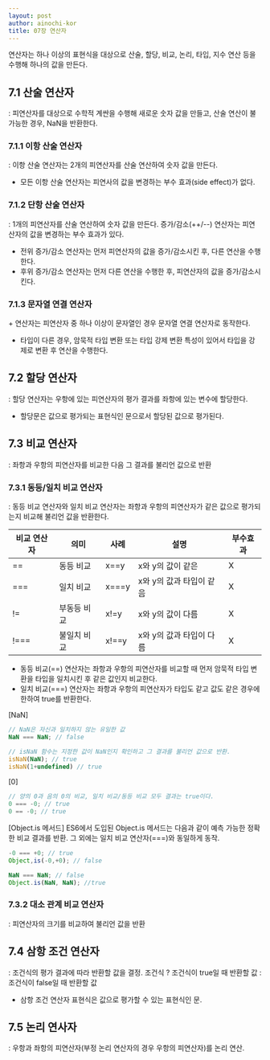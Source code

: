 ```yaml
---
layout: post
author: ainochi-kor
title: 07장 연산자
---
```

연산자는 하나 이상의 표현식을 대상으로 산술, 할당, 비교, 논리, 타입, 지수 연산 등을 수행해 하나의 값을 만든다.


## 7.1 산술 연산자
: 피연산자를 대상으로 수학적 계싼을 수행해 새로운 숫자 값을 만들고, 산술 연산이 불가능한 경우, NaN을 반환한다.

### 7.1.1 이항 산술 연산자
: 이항 산술 연산자는 2개의 피연산자를 산술 연산하여 숫자 값을 만든다.
- 모든 이항 산술 연산자는 피연사의 값을 변경하는 부수 효과(side effect)가 없다.

### 7.1.2 단항 산술 연산자
: 1개의 피연산자를 산술 연산하여 숫자 값을 만든다.
증가/감소(++/--) 연산자는 피연산자의 값을 변경하는 부수 효과가 있다.
- 전위 증가/감소 연산자는 먼저 피연산자의 값을 증가/감소시킨 후, 다른 연산을 수행한다.
- 후위 증가/감소 연산자는 먼저 다른 연산을 수행한 후, 피연산자의 값을 증가/감소시킨다.

### 7.1.3 문자열 연결 연산자
\+ 연산자는 피연산자 중 하나 이상이 문자열인 경우 문자열 연결 연산자로 동작한다.
- 타입이 다른 경우, 암묵적 타입 변환 또는 타입 강제 변환 특성이 있어서 타입을 강제로 변환 후 연산을 수행한다.

## 7.2 할당 연산자
: 할당 연산자는 우항에 있는 피연산자의 평가 결과를 좌항에 있는 변수에 할당한다.
- 할당문은 값으로 평가되는 표현식인 문으로서 할당된 값으로 평가된다.

## 7.3 비교 연산자
: 좌항과 우항의 피연산자를 비교한 다음 그 결과를 불리언 값으로 반환

### 7.3.1 동등/일치 비교 연산자
: 동등 비교 연산자와 일치 비교 연산자는 좌항과 우항의 피연산자가 같은 값으로 평가되는지 비교해 불리언 값을 반환한다.

비교 연산자|의미|사례|설명|부수효과|
-----|---------|-------|-----------------------|-------|
==|동등 비교|x==y|x와 y의 값이 같은|X|
===|일치 비교|x===y|x와 y의 값과 타입이 같음|X|
!=|부동등 비교|x!=y|x와 y의 값이 다름|X|
!===|불일치 비교|x!==y|x와 y의 값과 타입이 다름|X|

- 동등 비교(==) 연산자는 좌항과 우항의 피연산자를 비교할 때 먼저 암묵적 타입 변환을 타입을 일치시킨 후 같은 값인지 비교한다.
- 일치 비교(===) 연산자는 좌항과 우항의 피연산자가 타입도 같고 값도 같은 경우에 한하여 true를 반환한다.

[NaN]
```js
// NaN은 자신과 일치하지 않는 유일한 값
NaN === NaN; // false

// isNaN 함수는 지정한 값이 NaN인지 확인하고 그 결과를 불리언 값으로 반환.
isNaN(NaN); // true
isNaN(1+undefined) // true
```

[0]
``` js
// 양의 0과 음의 0의 비교, 일치 비교/동등 비교 모두 결과는 true이다.
0 === -0; // true
0 == -0; // true
```

[Object.is 메서드]
ES6에서 도입된 Object.is 메서드는 다음과 같이 예측 가능한 정확한 비교 결과를 반환.
그 외에는 일치 비교 연산자(===)와 동일하게 동작.

```js
-0 === +0; // true
Object,is(-0,+0); // false 

NaN === NaN; // false
Object.is(NaN, NaN); //true
```

### 7.3.2 대소 관계 비교 연산자
: 피연산자의 크기를 비교하여 불리언 값을 반환

## 7.4 삼항 조건 연산자
: 조건식의 평가 결과에 따라 반환할 값을 결정.
조건식 ? 조건식이 true일 때 반환할 값 : 조건식이 false일 때 반환할 값
- 삼항 조건 연산자 표현식은 값으로 평가할 수 있는 표현식인 문.

## 7.5 논리 연사자
: 우항과 좌항의 피연산자(부정 논리 연산자의 경우 우항의 피연산자)를 논리 연산.

